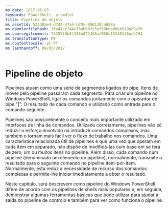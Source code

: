 ```yaml
---
ms.date: 2017-06-05
keywords: PowerShell, o cmdlet
title: Pipeline de objeto
ms.assetid: 523d8ae4-d743-47a4-b79a-806130ca688a
ms.openlocfilehash: 3fa41cc744cf3ab66fc5ef186ead8eb919429a76
ms.sourcegitcommit: 74255f0b5f386a072458af058a15240140acb294
ms.translationtype: MT
ms.contentlocale: pt-PT
ms.lasthandoff: 08/03/2017
---
```

# <a name="object-pipeline"></a>Pipeline de objeto
Pipelines atuam como uma série de segmentos ligados do pipe. Itens de mover pelo pipeline passaram cada segmento. Para criar um pipeline no Windows PowerShell, ligar os comandos juntamente com o operador de pipe "|". O resultado de cada comando é utilizado como entrada para o comando seguinte.

Pipelines são possivelmente o conceito mais importante utilizado em interfaces de linha de comandos. Utilizado corretamente, pipelines não só reduzir o esforço envolvido na introduzir comandos complexos, mas também o tornam mais fácil ver o fluxo de trabalho nos comandos. Uma característica relacionada útil de pipelines é que uma vez que operam em cada item em separado, não dispõe de modificá-las com base em se terá de zero, um ou muitos itens no pipeline. Além disso, cada comando num pipeline (denominado um elemento de pipeline), normalmente, transmite o resultado para o seguinte comando no pipeline item-por-item. Normalmente, esta reduz a necessidade de recurso dos comandos complexas e permite-lhe iniciar imediatamente a obter o resultado.

Neste capítulo, será descrevem como pipeline do Windows PowerShell difere de acordo com os pipelines de shells mais populares e, em seguida, demonstrar algumas ferramentas básicas que pode utilizar para ajudar a saída do pipeline de controlo e também para ver como funciona o pipeline.

